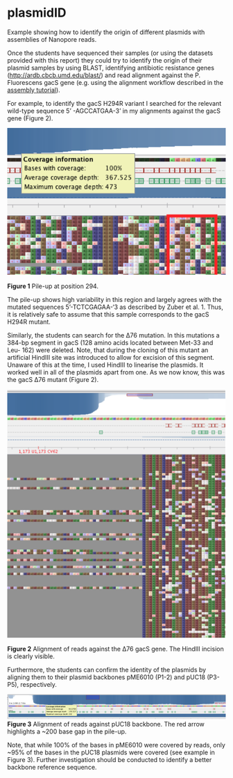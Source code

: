 # plasmidID
Example showing how to identify the origin of different plasmids with assemblies of Nanopore reads.


Once the students have sequenced their samples (or using the datasets provided with this report) they could try to identify the origin of their plasmid samples by using BLAST, identifying antibiotic resistance genes (http://ardb.cbcb.umd.edu/blast/) and read alignment against the P. Fluorescens gacS gene (e.g. using the alignment workflow described in the [assembly tutorial](https://github.com/demharters/assemblyTutorial)).

For example, to identify the gacS H294R variant I searched for the relevant wild-type sequence 5’ -AGCCATGAA-3’ in my alignments against the gacS gene (Figure 2). 

![Fig.1 H294R mutant](https://github.com/demharters/plasmidID/blob/master/figures/fig1.png)

**Figure 1** Pile-up at position 294.

The pile-up shows high variability in this region and largely agrees with the mutated sequences 5’-TCTCGAGAA-‘3 as described by Zuber et al. 1. Thus, it is relatively safe to assume that this sample corresponds to the gacS H294R mutant.

Similarly, the students can search for the Δ76 mutation. In this mutations a 384-bp segment in gacS (128 amino acids located between Met-33 and Leu- 162) were deleted. Note, that during the cloning of this mutant an artificial HindIII site was introduced to allow for excision of this segment.
Unaware of this at the time, I used HindIII to linearise the plasmids. It worked well in all of the plasmids apart from one. As we now know, this was the gacS Δ76 mutant (Figure 2).

![Fig2. Δ76 mutant](https://github.com/demharters/plasmidID/blob/master/figures/fig2.png)

**Figure 2** Alignment of reads against the Δ76 gacS gene. The HindIII incision is clearly visible.

Furthermore, the students can confirm the identity of the plasmids by aligning them to their plasmid backbones pME6010 (P1-2) and pUC18 (P3-P5), respectively. 

![Fig3. pUC18 backbone](https://github.com/demharters/plasmidID/blob/master/figures/fig3.png)
**Figure 3** Alignment of reads against pUC18 backbone. The red arrow highlights a ~200 base gap in the pile-up.

Note, that while 100% of the bases in pME6010 were covered by reads, only ~95% of the bases in the pUC18 plasmids were covered (see example in Figure 3). Further investigation should be conducted to identify a better backbone reference sequence.

